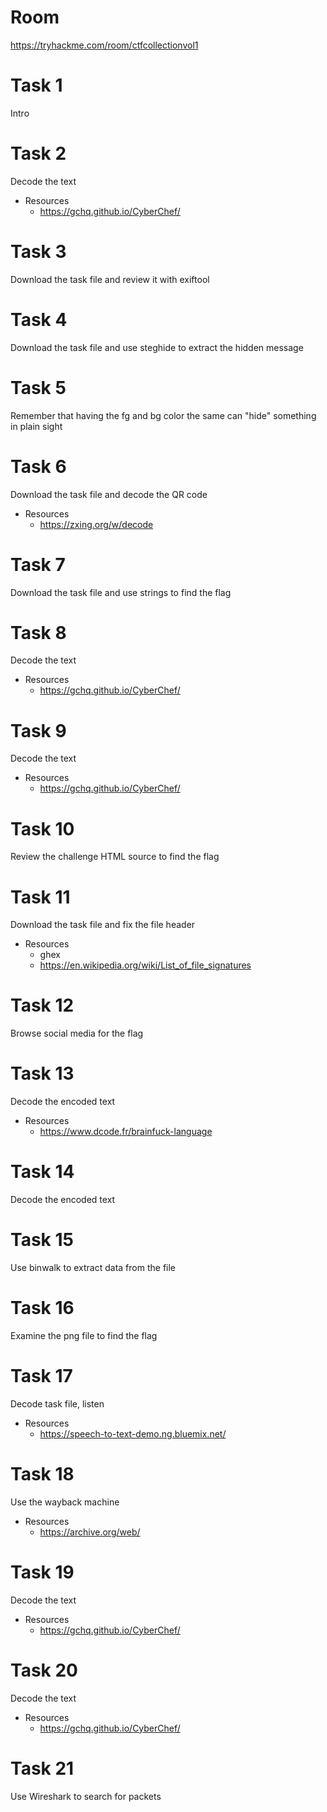 # Room
https://tryhackme.com/room/ctfcollectionvol1

# Task 1
Intro

# Task 2
Decode the text
* Resources
  * https://gchq.github.io/CyberChef/

# Task 3
Download the task file and review it with exiftool

# Task 4
Download the task file and use steghide to extract the hidden message

# Task 5
Remember that having the fg and bg color the same can "hide" something in plain sight

# Task 6
Download the task file and decode the QR code
* Resources
  * https://zxing.org/w/decode

# Task 7
Download the task file and use strings to find the flag

# Task 8
Decode the text
* Resources
  * https://gchq.github.io/CyberChef/

# Task 9
Decode the text
* Resources
  * https://gchq.github.io/CyberChef/

# Task 10
Review the challenge HTML source to find the flag

# Task 11
Download the task file and fix the file header
* Resources
  * ghex
  * https://en.wikipedia.org/wiki/List_of_file_signatures

# Task 12
Browse social media for the flag

# Task 13
Decode the encoded text
* Resources
  * https://www.dcode.fr/brainfuck-language

# Task 14
Decode the encoded text

# Task 15
Use binwalk to extract data from the file

# Task 16
Examine the png file to find the flag

# Task 17
Decode task file, listen
* Resources
  * https://speech-to-text-demo.ng.bluemix.net/

# Task 18
Use the wayback machine
* Resources
  * https://archive.org/web/

# Task 19
Decode the text
* Resources
  * https://gchq.github.io/CyberChef/

# Task 20
Decode the text
* Resources
  * https://gchq.github.io/CyberChef/

# Task 21
Use Wireshark to search for packets